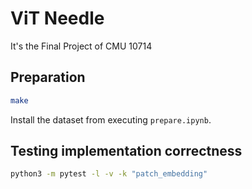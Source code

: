 # ViT Needle
It's the Final Project of CMU 10714


## Preparation
```bash
make
```

Install the dataset from executing `prepare.ipynb`.

## Testing implementation correctness
```bash
python3 -m pytest -l -v -k "patch_embedding"
```

